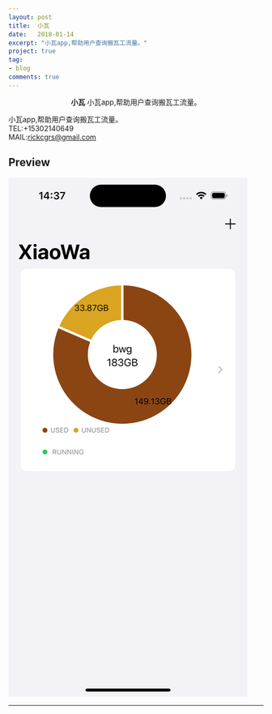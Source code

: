 ```yaml
---
layout: post
title:  小瓦
date:   2018-01-14
excerpt: "小瓦app,帮助用户查询搬瓦工流量。"
project: true
tag:
- blog
comments: true
---
```

 
    
<center><b>小瓦</b> 小瓦app,帮助用户查询搬瓦工流量。</center>
     
小瓦app,帮助用户查询搬瓦工流量。    
TEL:+15302140649    
MAIL:rickcgrs@gmail.com  

 
## Preview

 ![avatar](/assets/img/xiaowa2.png)
	
	 
 
 

---
 

 
 
 
